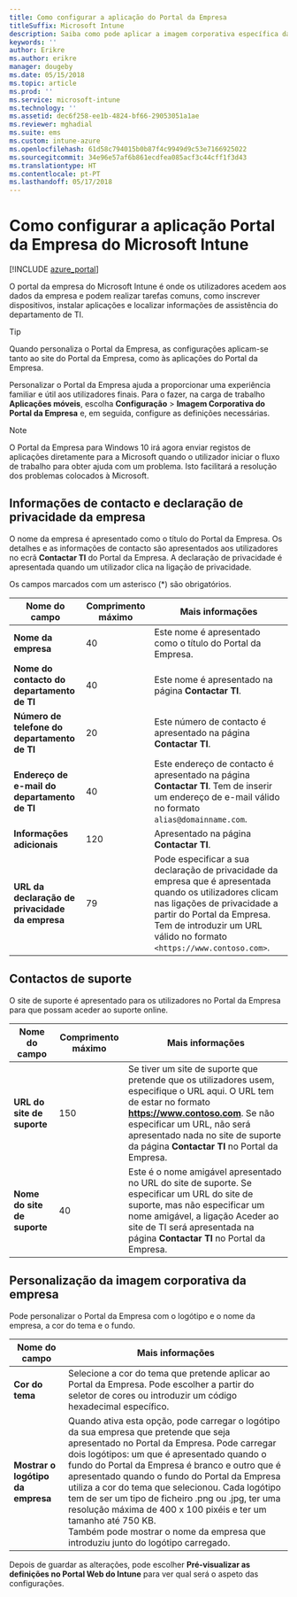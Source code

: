 ```yaml
---
title: Como configurar a aplicação do Portal da Empresa
titleSuffix: Microsoft Intune
description: Saiba como pode aplicar a imagem corporativa específica da empresa à aplicação Portal da Empresa do Intune.
keywords: ''
author: Erikre
ms.author: erikre
manager: dougeby
ms.date: 05/15/2018
ms.topic: article
ms.prod: ''
ms.service: microsoft-intune
ms.technology: ''
ms.assetid: dec6f258-ee1b-4824-bf66-29053051a1ae
ms.reviewer: mghadial
ms.suite: ems
ms.custom: intune-azure
ms.openlocfilehash: 61d58c794015b0b87f4c9949d9c53e7166925022
ms.sourcegitcommit: 34e96e57af6b861ecdfea085acf3c44cff1f3d43
ms.translationtype: HT
ms.contentlocale: pt-PT
ms.lasthandoff: 05/17/2018
---
```

# <a name="how-to-configure-the-microsoft-intune-company-portal-app"></a>Como configurar a aplicação Portal da Empresa do Microsoft Intune

[!INCLUDE [azure_portal](./includes/azure_portal.md)]

O portal da empresa do Microsoft Intune é onde os utilizadores acedem aos dados da empresa e podem realizar tarefas comuns, como inscrever dispositivos, instalar aplicações e localizar informações de assistência do departamento de TI.        

> [!Tip]        
> Quando personaliza o Portal da Empresa, as configurações aplicam-se tanto ao site do Portal da Empresa, como às aplicações do Portal da Empresa.       

Personalizar o Portal da Empresa ajuda a proporcionar uma experiência familiar e útil aos utilizadores finais. Para o fazer, na carga de trabalho **Aplicações móveis**, escolha **Configuração** > **Imagem Corporativa do Portal da Empresa** e, em seguida, configure as definições necessárias.  

> [!Note]       
> O Portal da Empresa para Windows 10 irá agora enviar registos de aplicações diretamente para a Microsoft quando o utilizador iniciar o fluxo de trabalho para obter ajuda com um problema. Isto facilitará a resolução dos problemas colocados à Microsoft.  

## <a name="company-contact-information-and-privacy-statement"></a>Informações de contacto e declaração de privacidade da empresa        
O nome da empresa é apresentado como o título do Portal da Empresa. Os detalhes e as informações de contacto são apresentados aos utilizadores no ecrã **Contactar TI** do Portal da Empresa. A declaração de privacidade é apresentada quando um utilizador clica na ligação de privacidade.

Os campos marcados com um asterisco (*) são obrigatórios.       


| Nome do campo | Comprimento máximo | Mais informações |
|---|---|---|
|**Nome da empresa**| 40 | Este nome é apresentado como o título do Portal da Empresa. |
|**Nome do contacto do departamento de TI** | 40 | Este nome é apresentado na página **Contactar TI**. |
|**Número de telefone do departamento de TI** | 20 | Este número de contacto é apresentado na página **Contactar TI**. |
|**Endereço de e-mail do departamento de TI**| 40 | Este endereço de contacto é apresentado na página **Contactar TI**. Tem de inserir um endereço de e-mail válido no formato `alias@domainname.com`. |
| **Informações adicionais**|    120     | Apresentado na página **Contactar TI**. |
| **URL da declaração de privacidade da empresa** |     79     | Pode especificar a sua declaração de privacidade da empresa que é apresentada quando os utilizadores clicam nas ligações de privacidade a partir do Portal da Empresa. Tem de introduzir um URL válido no formato `<https://www.contoso.com>`. |

## <a name="support-contacts"></a>Contactos de suporte     
O site de suporte é apresentado para os utilizadores no Portal da Empresa para que possam aceder ao suporte online.        

|Nome do campo|Comprimento máximo|Mais informações|
|---|---|---|
|**URL do site de suporte**|150|Se tiver um site de suporte que pretende que os utilizadores usem, especifique o URL aqui. O URL tem de estar no formato **https://www.contoso.com**. Se não especificar um URL, não será apresentado nada no site de suporte da página **Contactar TI** no Portal da Empresa.|
|**Nome do site de suporte**|40|Este é o nome amigável apresentado no URL do site de suporte. Se especificar um URL do site de suporte, mas não especificar um nome amigável, a ligação Aceder ao site de TI será apresentada na página **Contactar TI** no Portal da Empresa.

## <a name="company-branding-customization"></a>Personalização da imagem corporativa da empresa       
Pode personalizar o Portal da Empresa com o logótipo e o nome da empresa, a cor do tema e o fundo.     

|Nome do campo|Mais informações|
|---|---|
|**Cor do tema**|Selecione a cor do tema que pretende aplicar ao Portal da Empresa. Pode escolher a partir do seletor de cores ou introduzir um código hexadecimal específico.|
|**Mostrar o logótipo da empresa**|Quando ativa esta opção, pode carregar o logótipo da sua empresa que pretende que seja apresentado no Portal da Empresa. Pode carregar dois logótipos: um que é apresentado quando o fundo do Portal da Empresa é branco e outro que é apresentado quando o fundo do Portal da Empresa utiliza a cor do tema que selecionou. Cada logótipo tem de ser um tipo de ficheiro .png ou .jpg, ter uma resolução máxima de 400 x 100 pixéis e ter um tamanho até 750 KB.<br>Também pode mostrar o nome da empresa que introduziu junto do logótipo carregado.|

Depois de guardar as alterações, pode escolher **Pré-visualizar as definições no Portal Web do Intune** para ver qual será o aspeto das configurações.
